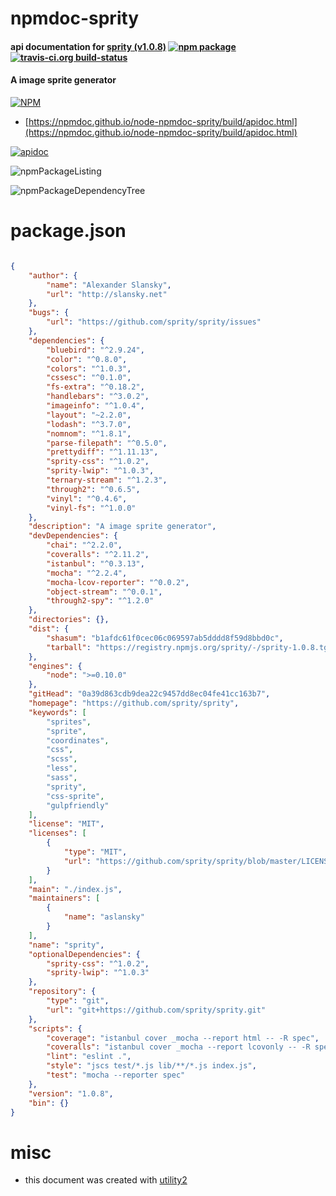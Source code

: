 # npmdoc-sprity

#### api documentation for  [sprity (v1.0.8)](https://github.com/sprity/sprity)  [![npm package](https://img.shields.io/npm/v/npmdoc-sprity.svg?style=flat-square)](https://www.npmjs.org/package/npmdoc-sprity) [![travis-ci.org build-status](https://api.travis-ci.org/npmdoc/node-npmdoc-sprity.svg)](https://travis-ci.org/npmdoc/node-npmdoc-sprity)

#### A image sprite generator

[![NPM](https://nodei.co/npm/sprity.png?downloads=true&downloadRank=true&stars=true)](https://www.npmjs.com/package/sprity)

- [https://npmdoc.github.io/node-npmdoc-sprity/build/apidoc.html](https://npmdoc.github.io/node-npmdoc-sprity/build/apidoc.html)

[![apidoc](https://npmdoc.github.io/node-npmdoc-sprity/build/screenCapture.buildCi.browser.%252Ftmp%252Fbuild%252Fapidoc.html.png)](https://npmdoc.github.io/node-npmdoc-sprity/build/apidoc.html)

![npmPackageListing](https://npmdoc.github.io/node-npmdoc-sprity/build/screenCapture.npmPackageListing.svg)

![npmPackageDependencyTree](https://npmdoc.github.io/node-npmdoc-sprity/build/screenCapture.npmPackageDependencyTree.svg)



# package.json

```json

{
    "author": {
        "name": "Alexander Slansky",
        "url": "http://slansky.net"
    },
    "bugs": {
        "url": "https://github.com/sprity/sprity/issues"
    },
    "dependencies": {
        "bluebird": "^2.9.24",
        "color": "^0.8.0",
        "colors": "^1.0.3",
        "cssesc": "^0.1.0",
        "fs-extra": "^0.18.2",
        "handlebars": "^3.0.2",
        "imageinfo": "^1.0.4",
        "layout": "~2.2.0",
        "lodash": "^3.7.0",
        "nomnom": "^1.8.1",
        "parse-filepath": "^0.5.0",
        "prettydiff": "^1.11.13",
        "sprity-css": "^1.0.2",
        "sprity-lwip": "^1.0.3",
        "ternary-stream": "^1.2.3",
        "through2": "^0.6.5",
        "vinyl": "^0.4.6",
        "vinyl-fs": "^1.0.0"
    },
    "description": "A image sprite generator",
    "devDependencies": {
        "chai": "^2.2.0",
        "coveralls": "^2.11.2",
        "istanbul": "^0.3.13",
        "mocha": "^2.2.4",
        "mocha-lcov-reporter": "^0.0.2",
        "object-stream": "^0.0.1",
        "through2-spy": "^1.2.0"
    },
    "directories": {},
    "dist": {
        "shasum": "b1afdc61f0cec06c069597ab5dddd8f59d8bbd0c",
        "tarball": "https://registry.npmjs.org/sprity/-/sprity-1.0.8.tgz"
    },
    "engines": {
        "node": ">=0.10.0"
    },
    "gitHead": "0a39d863cdb9dea22c9457dd8ec04fe41cc163b7",
    "homepage": "https://github.com/sprity/sprity",
    "keywords": [
        "sprites",
        "sprite",
        "coordinates",
        "css",
        "scss",
        "less",
        "sass",
        "sprity",
        "css-sprite",
        "gulpfriendly"
    ],
    "license": "MIT",
    "licenses": [
        {
            "type": "MIT",
            "url": "https://github.com/sprity/sprity/blob/master/LICENSE-MIT"
        }
    ],
    "main": "./index.js",
    "maintainers": [
        {
            "name": "aslansky"
        }
    ],
    "name": "sprity",
    "optionalDependencies": {
        "sprity-css": "^1.0.2",
        "sprity-lwip": "^1.0.3"
    },
    "repository": {
        "type": "git",
        "url": "git+https://github.com/sprity/sprity.git"
    },
    "scripts": {
        "coverage": "istanbul cover _mocha --report html -- -R spec",
        "coveralls": "istanbul cover _mocha --report lcovonly -- -R spec && cat ./coverage/lcov.info | coveralls && rm -rf ./coverage",
        "lint": "eslint .",
        "style": "jscs test/*.js lib/**/*.js index.js",
        "test": "mocha --reporter spec"
    },
    "version": "1.0.8",
    "bin": {}
}
```



# misc
- this document was created with [utility2](https://github.com/kaizhu256/node-utility2)
